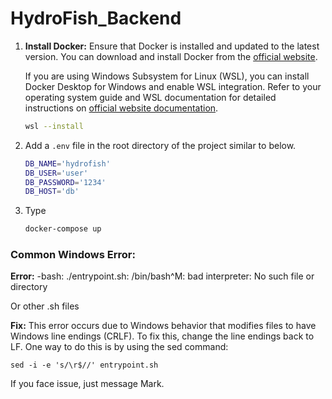 # HydroFish_Backend

1. **Install Docker:**
   Ensure that Docker is installed and updated to the latest version. You can download and install Docker from the [official website](https://www.docker.com/products/docker-desktop/).

   If you are using Windows Subsystem for Linux (WSL), you can install Docker Desktop for Windows and enable WSL integration. Refer to your operating system guide and WSL documentation for detailed instructions on [official website documentation](https://docs.docker.com/desktop/).

   ```bash
   wsl --install
   ```

2. Add a `.env` file in the root directory of the project similar to below.
   ```bash
   DB_NAME='hydrofish'
   DB_USER='user'
   DB_PASSWORD='1234'
   DB_HOST='db'
   ```
3. Type
   ```bash
   docker-compose up
   ```

### Common Windows Error:

**Error:** -bash: ./entrypoint.sh: /bin/bash^M: bad interpreter: No such file or directory

Or other .sh files

**Fix:** This error occurs due to Windows behavior that modifies files to have Windows line endings (CRLF). To fix this, change the line endings back to LF. One way to do this is by using the sed command:

```
sed -i -e 's/\r$//' entrypoint.sh
```

If you face issue, just message Mark.
